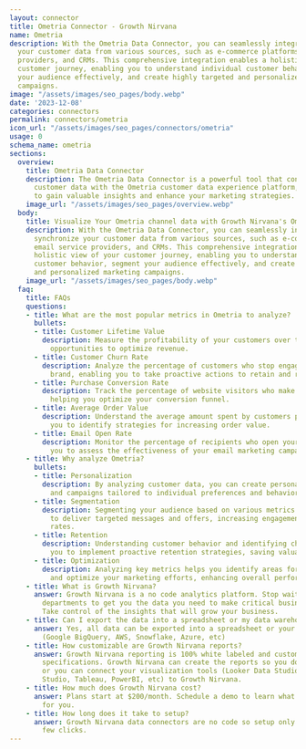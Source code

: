 ```yaml
---
layout: connector
title: Ometria Connector - Growth Nirvana
name: Ometria
description: With the Ometria Data Connector, you can seamlessly integrate and synchronize
  your customer data from various sources, such as e-commerce platforms, email service
  providers, and CRMs. This comprehensive integration enables a holistic view of your
  customer journey, enabling you to understand individual customer behavior, segment
  your audience effectively, and create highly targeted and personalized marketing
  campaigns.
image: "/assets/images/seo_pages/body.webp"
date: '2023-12-08'
categories: connectors
permalink: connectors/ometria
icon_url: "/assets/images/seo_pages/connectors/ometria"
usage: 0
schema_name: ometria
sections:
  overview:
    title: Ometria Data Connector
    description: The Ometria Data Connector is a powerful tool that connects your
      customer data with the Ometria customer data experience platform, allowing you
      to gain valuable insights and enhance your marketing strategies.
    image_url: "/assets/images/seo_pages/overview.webp"
  body:
    title: Visualize Your Ometria channel data with Growth Nirvana's Ometria Connector
    description: With the Ometria Data Connector, you can seamlessly integrate and
      synchronize your customer data from various sources, such as e-commerce platforms,
      email service providers, and CRMs. This comprehensive integration enables a
      holistic view of your customer journey, enabling you to understand individual
      customer behavior, segment your audience effectively, and create highly targeted
      and personalized marketing campaigns.
    image_url: "/assets/images/seo_pages/body.webp"
  faq:
    title: FAQs
    questions:
    - title: What are the most popular metrics in Ometria to analyze?
      bullets:
      - title: Customer Lifetime Value
        description: Measure the profitability of your customers over time and identify
          opportunities to optimize revenue.
      - title: Customer Churn Rate
        description: Analyze the percentage of customers who stop engaging with your
          brand, enabling you to take proactive actions to retain and re-engage them.
      - title: Purchase Conversion Rate
        description: Track the percentage of website visitors who make a purchase,
          helping you optimize your conversion funnel.
      - title: Average Order Value
        description: Understand the average amount spent by customers per order, allowing
          you to identify strategies for increasing order value.
      - title: Email Open Rate
        description: Monitor the percentage of recipients who open your emails, allowing
          you to assess the effectiveness of your email marketing campaigns.
    - title: Why analyze Ometria?
      bullets:
      - title: Personalization
        description: By analyzing customer data, you can create personalized experiences
          and campaigns tailored to individual preferences and behaviors.
      - title: Segmentation
        description: Segmenting your audience based on various metrics allows you
          to deliver targeted messages and offers, increasing engagement and conversion
          rates.
      - title: Retention
        description: Understanding customer behavior and identifying churn risks empowers
          you to implement proactive retention strategies, saving valuable customers.
      - title: Optimization
        description: Analyzing key metrics helps you identify areas for improvement
          and optimize your marketing efforts, enhancing overall performance and ROI.
    - title: What is Growth Nirvana?
      answer: Growth Nirvana is a no code analytics platform. Stop waiting for other
        departments to get you the data you need to make critical business decisions.
        Take control of the insights that will grow your business.
    - title: Can I export the data into a spreadsheet or my data warehouse?
      answer: Yes, all data can be exported into a spreadsheet or your data warehouse
        (Google BigQuery, AWS, Snowflake, Azure, etc)
    - title: How customizable are Growth Nirvana reports?
      answer: Growth Nirvana reporting is 100% white labeled and customized to your
        specifications. Growth Nirvana can create the reports so you don’t have to
        or you can connect your visualization tools (Looker Data Studio/Google Data
        Studio, Tableau, PowerBI, etc) to Growth Nirvana.
    - title: How much does Growth Nirvana cost?
      answer: Plans start at $200/month. Schedule a demo to learn what plan is best
        for you.
    - title: How long does it take to setup?
      answer: Growth Nirvana data connectors are no code so setup only requires a
        few clicks.
---
```

